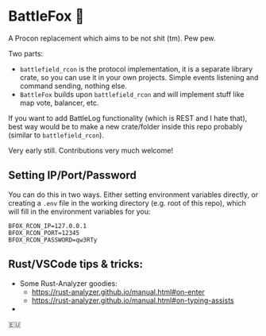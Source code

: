 # BattleFox 🦊

A Procon replacement which aims to be not shit (tm). Pew pew.

Two parts:
- `battlefield_rcon` is the protocol implementation, it is a separate library crate, so you can use it in your own projects. Simple events listening and command sending, nothing else.
- `BattleFox` builds upon `battlefield_rcon` and will implement stuff like map vote, balancer, etc.

If you want to add BattleLog functionality (which is REST and I hate that), best way would be to make a new crate/folder inside this repo probably (similar to `battlefield_rcon`).

Very early still. Contributions very much welcome!

## Setting IP/Port/Password
You can do this in two ways.
Either setting environment variables directly, or creating a `.env` file in the working directory (e.g. root of this repo), which will fill in the environment variables for you:
```
BFOX_RCON_IP=127.0.0.1
BFOX_RCON_PORT=12345
BFOX_RCON_PASSWORD=qw3RTy
```

## Rust/VSCode tips & tricks:
- Some Rust-Analyzer goodies:
  - https://rust-analyzer.github.io/manual.html#on-enter
  - https://rust-analyzer.github.io/manual.html#on-typing-assists
-

🇪🇺